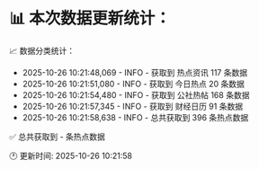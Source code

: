 📊 本次数据更新统计：
==========================

📈 数据分类统计：
- 2025-10-26 10:21:48,069 - INFO - 获取到 热点资讯 117 条数据
- 2025-10-26 10:21:51,080 - INFO - 获取到 今日热点 20 条数据
- 2025-10-26 10:21:54,480 - INFO - 获取到 公社热帖 168 条数据
- 2025-10-26 10:21:57,345 - INFO - 获取到 财经日历 91 条数据
- 2025-10-26 10:21:58,638 - INFO - 总共获取到 396 条热点数据

✅ 总共获取到 - 条热点数据

🕐 更新时间: 2025-10-26 10:21:58
